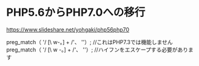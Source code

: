 # PHP5.6からPHP7.0への移行
https://www.slideshare.net/yohgaki/php56php70

preg_match（ '/ [\ w-。] + /'、 ''）; //これはPHP7.3では機能しません
preg_match（ '/ [\ w \-。] + /'、 ''）; //ハイフンをエスケープする必要があります
 
